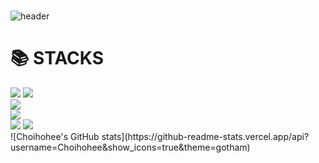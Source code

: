 ### 
![header](https://capsule-render.vercel.app/api?type=waving&color=timeGradient&height=300&section=header&text=🍀백점%20개발일지🍀&fontSize=50&animation=twinkling&fontAlignY=40&desc=Backend&descAlignY=63&descAlign=75)
<div align=align><h1>📚 STACKS</h1></div>
<div align=left> 
  <img src="https://img.shields.io/badge/java-007396?style=for-the-badge&logo=java&logoColor=white">
   <img src="https://img.shields.io/badge/c++-00599C?style=for-the-badge&logo=c%2B%2B&logoColor=white">
   <br>
   
   <img src="https://img.shields.io/badge/mysql-4479A1?style=for-the-badge&logo=mysql&logoColor=white">
   <br>
   
   <img src="https://img.shields.io/badge/spring-6DB33F?style=for-the-badge&logo=spring&logoColor=white">
   <br>
  
  <img src="https://img.shields.io/badge/github-181717?style=for-the-badge&logo=github&logoColor=white">
  <img src="https://img.shields.io/badge/git-F05032?style=for-the-badge&logo=git&logoColor=white">
</div>
![Choihohee's GitHub stats](https://github-readme-stats.vercel.app/api?username=Choihohee&show_icons=true&theme=gotham)



